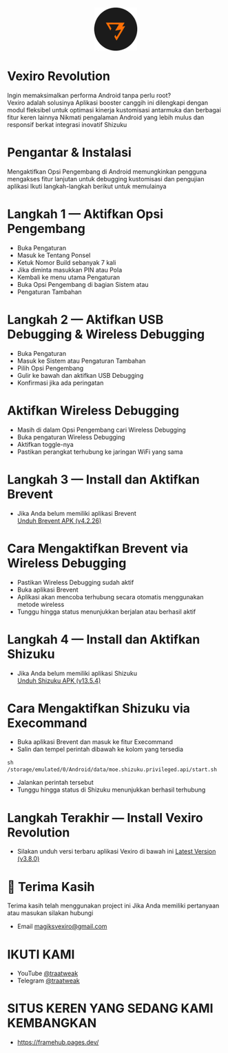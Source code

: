 <p align="center">
  <img src="icon/icon.png" alt="Vexiro Logo" width="100" />
</p>


# Vexiro Revolution

Ingin memaksimalkan performa Android tanpa perlu root?  
Vexiro adalah solusinya Aplikasi booster canggih ini 
dilengkapi dengan modul fleksibel untuk optimasi kinerja
kustomisasi antarmuka dan berbagai fitur keren lainnya 
Nikmati pengalaman Android yang lebih mulus dan responsif 
berkat integrasi inovatif Shizuku




# Pengantar & Instalasi

Mengaktifkan Opsi Pengembang di Android memungkinkan 
pengguna mengakses fitur lanjutan untuk debugging
kustomisasi dan pengujian aplikasi Ikuti langkah-langkah 
berikut untuk memulainya




# Langkah 1 — Aktifkan Opsi Pengembang

- Buka Pengaturan
- Masuk ke Tentang Ponsel  
- Ketuk Nomor Build sebanyak 7 kali  
- Jika diminta masukkan PIN atau Pola  
- Kembali ke menu utama Pengaturan  
- Buka Opsi Pengembang di bagian Sistem atau 
- Pengaturan Tambahan




# Langkah 2 — Aktifkan USB Debugging & Wireless Debugging

-  Buka Pengaturan  
-  Masuk ke Sistem atau Pengaturan Tambahan  
-  Pilih Opsi Pengembang  
-  Gulir ke bawah dan aktifkan USB Debugging  
-  Konfirmasi jika ada peringatan




# Aktifkan Wireless Debugging

- Masih di dalam Opsi Pengembang cari Wireless 
Debugging  
- Buka pengaturan Wireless Debugging  
- Aktifkan toggle-nya  
- Pastikan perangkat terhubung ke jaringan WiFi yang sama




# Langkah 3 — Install dan Aktifkan Brevent

- Jika Anda belum memiliki aplikasi Brevent  
[Unduh Brevent APK (v4.2.26)](https://www.mediafire.com/file/d2k7c31mitcskdw/Brevent_4.2.26.apk/file)




# Cara Mengaktifkan Brevent via Wireless Debugging

- Pastikan Wireless Debugging sudah aktif  
- Buka aplikasi Brevent  
- Aplikasi akan mencoba terhubung secara otomatis menggunakan metode wireless  
- Tunggu hingga status menunjukkan berjalan atau berhasil aktif




# Langkah 4 — Install dan Aktifkan Shizuku

- Jika Anda belum memiliki aplikasi Shizuku  
[Unduh Shizuku APK (v13.5.4)](https://www.mediafire.com/file/k0e3k2ibjgxbsud/Shizuku_13.5.4.r1049.0e53409.apk/file)




# Cara Mengaktifkan Shizuku via Execommand

- Buka aplikasi Brevent dan masuk ke fitur Execommand  
- Salin dan tempel perintah dibawah ke kolom yang tersedia


```
sh /storage/emulated/0/Android/data/moe.shizuku.privileged.api/start.sh
```

- Jalankan perintah tersebut
- Tunggu hingga status di Shizuku menunjukkan berhasil terhubung




# Langkah Terakhir — Install Vexiro Revolution

- Silakan unduh versi terbaru aplikasi Vexiro di bawah ini
[Latest Version (v3.8.0)](https://www.mediafire.com/file/vr98vb61wmjzb89/VexiroRevolution-v3.8.0.apk/file)





# 🙏 Terima Kasih

Terima kasih telah menggunakan project ini
Jika Anda memiliki pertanyaan atau masukan silakan hubungi

- Email magiksvexiro@gmail.com

# IKUTI KAMI
- YouTube [@traatweak](https://www.youtube.com/@traaweak)
- Telegram [@traatweak](https://t.me/traatweak)

# SITUS KEREN YANG SEDANG KAMI KEMBANGKAN
- https://framehub.pages.dev/
